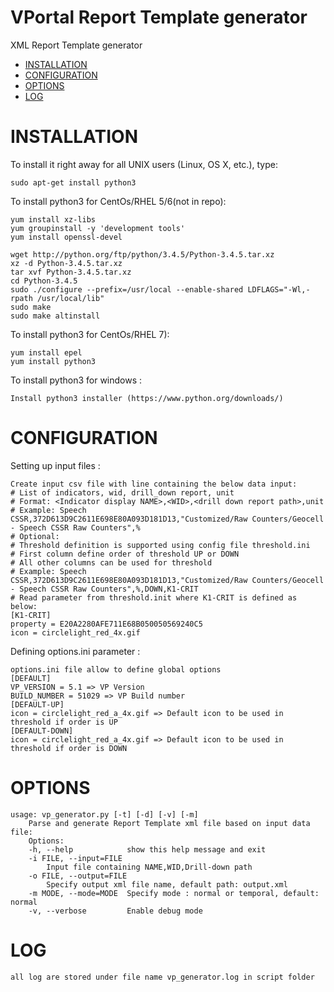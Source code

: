 # VPortal Report Template generator

XML Report Template generator

- [INSTALLATION](#installation)
- [CONFIGURATION](#configuration)
- [OPTIONS](#options)
- [LOG](#log)


# INSTALLATION

To install it right away for all UNIX users (Linux, OS X, etc.), type:

    sudo apt-get install python3

To install python3 for CentOs/RHEL 5/6(not in repo):

    yum install xz-libs
    yum groupinstall -y 'development tools'
    yum install openssl-devel

    wget http://python.org/ftp/python/3.4.5/Python-3.4.5.tar.xz
    xz -d Python-3.4.5.tar.xz
    tar xvf Python-3.4.5.tar.xz
    cd Python-3.4.5
    sudo ./configure --prefix=/usr/local --enable-shared LDFLAGS="-Wl,-rpath /usr/local/lib"
    sudo make
    sudo make altinstall

To install python3 for CentOs/RHEL 7):

    yum install epel
    yum install python3

To install python3 for windows :

    Install python3 installer (https://www.python.org/downloads/)

# CONFIGURATION

Setting up input files :

    Create input csv file with line containing the below data input:
    # List of indicators, wid, drill_down report, unit
    # Format: <Indicator display NAME>,<WID>,<drill down report path>,unit
    # Example: Speech CSSR,372D613D9C2611E698E80A093D181D13,"Customized/Raw Counters/Geocell - Speech CSSR Raw Counters",%
    # Optional:
    # Threshold definition is supported using config file threshold.ini
    # First column define order of threshold UP or DOWN
    # All other columns can be used for threshold
    # Example: Speech CSSR,372D613D9C2611E698E80A093D181D13,"Customized/Raw Counters/Geocell - Speech CSSR Raw Counters",%,DOWN,K1-CRIT
    # Read parameter from threshold.init where K1-CRIT is defined as below: 
    [K1-CRIT]
    property = E20A2280AFE711E68B050050569240C5
    icon = circlelight_red_4x.gif

Defining options.ini parameter :
    
    options.ini file allow to define global options
    [DEFAULT]
    VP_VERSION = 5.1 => VP Version
    BUILD_NUMBER = 51029 => VP Build number
    [DEFAULT-UP]
    icon = circlelight_red_a_4x.gif => Default icon to be used in threshold if order is UP
    [DEFAULT-DOWN]
    icon = circlelight_red_a_4x.gif => Default icon to be used in threshold if order is DOWN
    
    
# OPTIONS

    usage: vp_generator.py [-t] [-d] [-v] [-m]
        Parse and generate Report Template xml file based on input data file:
        Options:
        -h, --help            show this help message and exit
        -i FILE, --input=FILE
            Input file containing NAME,WID,Drill-down path
        -o FILE, --output=FILE
            Specify output xml file name, default path: output.xml
        -m MODE, --mode=MODE  Specify mode : normal or temporal, default: normal
        -v, --verbose         Enable debug mode


# LOG
    all log are stored under file name vp_generator.log in script folder